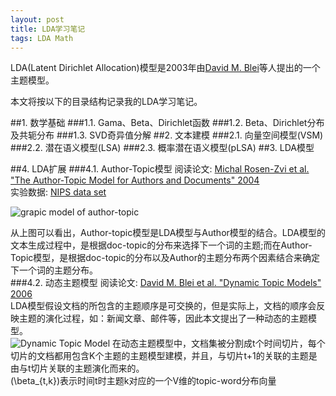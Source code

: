 ```yaml
---
layout: post
title: LDA学习笔记
tags: LDA Math
---
```


LDA(Latent Dirichlet Allocation)模型是2003年由[David M. Blei](http://www.cs.princeton.edu/~blei/)等人提出的一个主题模型。

本文将按以下的目录结构记录我的LDA学习笔记。

##1. 数学基础
###1.1. Gama、Beta、Dirichlet函数
###1.2. Beta、Dirichlet分布及共轭分布
###1.3. SVD奇异值分解
##2. 文本建模
###2.1. 向量空间模型(VSM)
###2.2. 潜在语义模型(LSA)
###2.3. 概率潜在语义模型(pLSA)
##3. LDA模型


##4. LDA扩展
###4.1. Author-Topic模型
阅读论文: [Michal Rosen-Zvi et al. "The Author-Topic Model for Authors and Documents" 2004](http://psiexp.ss.uci.edu/research/papers/uai04_v8.pdf)  
实验数据: [NIPS data set](http://www.cs.toronto.edu/~roweis/data.html)  

![grapic model of author-topic](/note/images/author-topic.png)

从上图可以看出，Author-topic模型是LDA模型与Author模型的结合。LDA模型的文本生成过程中，是根据doc-topic的分布来选择下一个词的主题;而在Author-Topic模型，是根据doc-topic的分布以及Author的主题分布两个因素结合来确定下一个词的主题分布。  
###4.2. 动态主题模型
阅读论文: [David M. Blei et al. "Dynamic Topic Models" 2006](http://www.cs.princeton.edu/~blei/papers/BleiLafferty2006a.pdf)  
LDA模型假设文档的所包含的主题顺序是可交换的，但是实际上，文档的顺序会反映主题的演化过程，如：新闻文章、邮件等，因此本文提出了一种动态的主题模型。  
![Dynamic Topic Model](/note/images/dynamic-topic-model.png)
在动态主题模型中，文档集被分割成t个时间切片，每个切片的文档都用包含K个主题的主题模型建模，并且，与切片t+1的关联的主题是由与t切片关联的主题演化而来的。  
\(\beta_{t,k}\)表示时间t时主题k对应的一个V维的topic-word分布向量